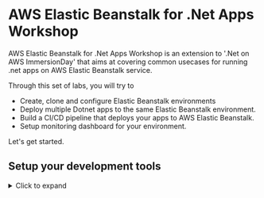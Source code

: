 # AWS Elastic Beanstalk for .Net Apps Workshop
AWS Elastic Beanstalk for .Net Apps Workshop is an extension to '.Net on AWS ImmersionDay' that aims at covering common usecases for running .net apps on AWS Elastic Beanstalk service.

Through this set of labs, you will try to
- Create, clone and configure Elastic Beanstalk environments
- Deploy multiple Dotnet apps to the same Elastic Beanstalk environment.
- Build a CI/CD pipeline that deploys your apps to AWS Elastic Beanstalk.
- Setup monitoring dashboard for your environment.

Let's get started.

## Setup your development tools
<details>
<summary>Click to expand</summary>
<br/>   

   Go to [Lab Login](https://dashboard.eventengine.run/login) and enter in the code given to you to get started with your account for the labs.

> Note: If you already have an AWS account, open the above link in incognito/private mode so that you don’t accidently make changes to your AWS account.


You can run these labs using tools on you local machine or by running them on an EC2 instance.

### Use an EC2 Instance
<details>
<summary>Click to expand</summary>
   
  [Click here](https://console.aws.amazon.com/cloudformation/home#/stacks/new?region=ap-southeast-2&stackName=WIN314Stack&templateURL=https://immersiondaypublicdatabucket.s3.amazonaws.com/Main-Dev-Env-EC2-CFN-2020-07-23-Immersion-Day.yml) to deploy the Dev Box to your account.

1. Review to ensure the template has a source of Amazon S3 URL and the URL is set as input and click Next

2. On the **Specify stack details** page, change the following parameters
  
  |Parameter|New Value|
  | ----------- | ----------- |
  |UseDefaultVPC|true|
  |LabGuideUrl|https://github.com/mabroukm/ElasticBeanstalkWorkshop|
  |BootstrapCDK||
  |SampleAppGitRepoUrl|https://github.com/mabroukm/ElasticBeanstalkWorkshop.git|
  |SampleAppSolutionDir|./source/repos|
  |SampleAppCodeCommitRepoName|ElasticBeanstalkWorkshop|
  |LinuxDockerInstanceSize||
  |RipEcrRepoName||
  
  Review the other parameters then Click Next

3. On the “Configure stack options” page, take the defaults and click Next

4. Finally, on the Review screen, scroll to the bottom of the page and you will see a “Capabilities” box. Check the checkbox next to all of the acknowledgements and click Create Stack

5. This brings you to the CloudFormation console page

  a. Check the box next to your Stack Name to see its details.

  b. If your Stack Name is not displayed, click the refresh button (circular arrow) in the top right until it appears.

  c. If the details are not displayed, click the refresh button until details appear.

Choose the Events tab for your selected workload to see the activity log from the creation of your CloudFormation stack. Wait for it to say **CREATE_COMPLETE**

   ![AWS CloudFormation Console](/images/setup_01.png)
   
   
Now let’s RDP into your dev machine.

1. Start by navigating to the EC2 Dashboard and click on Instances (running).
![EC2 Console](/images/setup_02.png)
2. Select the server with name “Workshop - .NET development on AWS”, and click Connect on the top menu bar.
![EC2 Console - Instance details](/images/setup_03.png)
3. On the “Connect to Instance” page, select RDP Client and click Download remote desktop file. You do not need to click Get Password. The password will be provided to you in a later step.
   
4. Launch the RDP session by opening the downloaded file.

5. When you are prompted for credentials first click on More choices, then click on Use a different account and then enter the following credentials:
   ```
   username:  .\Administrator  
   password:  ImmersionDayW0rkshop+TheStrong1
   ```
  ![RDP Client](/images/setup_04.png)
> Note: you do not need to install the AWS Toolkit, it is installed already on this development instance.
</details>

### Run on your local machine
<details>
<summary>Click to expand</summary>
   
   Make sure that you have instealled the tools in the below list before you move to the next step
   |Tool|Version|
   | ----------- | ----------- |
   |Visual Studio|2019 Community or Enterprise|
   |AWS Toolkit for Visual Studio 2017 and 2019|1.21.2.0|
   |Git|2.30.x|

</details>
   
 Now let's create a user to use from Visual Studio
 ### Setting up IAM user
 <details>
<summary>Click to expand</summary>
 1. Now, you will want to create a new IAM User so that you can access your AWS resources through programmatic access. In the AWS console, under Services select IAM.

2. On the left hand side of the screen, click Users

3. Click Add user. Give the user a username like VSDev, and check the checkbox for Programmatic access under Access type
    ![IAM Console - Add User](/images/setup_05.png)
4. Click Next: Permissions

5. Select “Attach existing policies directly” at the top of the screen, then select AdministratorAccess under the list of policies
    ![IAM Console - Add User - Attach existing policies directly](/images/setup_06.png)
6.Click Next: Tags, then click Next:Review
    
7. Click Create user. This will send you to a screen that shows you both the Access Key and Secret Access key that you just created that is linked to the new user. It also provides you the option to download the credentials.
    
8. Click Download .csv Save the file somewhere you can find as we will use this file to import the access keys in a later step.
   ![IAM Console - Download Credentials](/images/setup_07.png) 
    
 </details>    
   
### AWS Toolkit for Visual Studio profile setup
<details>
   <summary>Click to expand</summary>
   
   In this section, we will be adding account credentials to your toolkit to allow you to interact with AWS services from within Visual Studio.
1. Start Visual Studio. If this is the first time launching Visual Studio after installing the AWS toolkit and no other credential profiles exist on your system it will display the AWS Getting Started view inviting you to add credentials.
   ![Getting Started with AWS Toolkit for Visual Studio](/images/setup_08.png)
> Note: If the AWS Getting Started view does not display (for whatever reason) you can still add a new credential profile using the AWS Explorer window, as follows:
a. Open the AWS Explorer window by selecting View > AWS Explorer from the main menu.
b. Click the New account profile button to the right of the Profile field (the first button in the set of three).
c. The New Account Profile dialog is displayed, as shown:
   ![Getting Started with AWS Toolkit for Visual Studio - New Account Profile](/images/setup_09.png)
d. You can now resume with the instructions below which apply to either window.

2. Enter a name for the credential profile. This can be the same name as the IAM user you created or you can use default, as suggested in the dialog. If you use the name default the tools will locate and use it automatically if no other credential profile is specified.
   
> Note: if you elect to use a custom name you will need to specify the profile name when using the dotnet CLI extensions in later modules using the –profile option. All instructions and screenshots in this guide assume you have named your credential profile default.
 
3. Use the csv credentials file that was downloaded in the pre-requisites “Create Visual Studio Environment” steps.

4. Click the Import from csv file button, navigate to the csv file you downloaded in the previous step and select it before clicking OK to close the dialog.

5. The access and secret access keys for the user will be loaded into the view.

6. You may leave the Account Number blank if you wish. For all standard public AWS accounts leave the Account Type field at Standard AWS Account. If you are using an AWS GovCloud account, or are in the AWS China region, select the correct account type in the field.

7. Click Save and close button (OK in the New Account Profile window) to close the view. Your new credential profile will be preselected in the AWS Explorer window ready for use.

</details>   
   
   Now let's start building.
</details>


